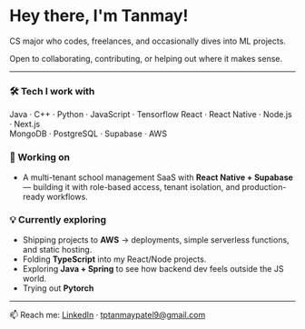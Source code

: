 # Hey there, I'm Tanmay!  

CS major who codes, freelances, and occasionally dives into ML projects.  

Open to collaborating, contributing, or helping out where it makes sense.  

---

### 🛠️ Tech I work with  
Java · C++ · Python · JavaScript · Tensorflow
React · React Native · Node.js · Next.js  
MongoDB · PostgreSQL · Supabase · AWS  

### 🔭 Working on  
- A multi-tenant school management SaaS with **React Native + Supabase** — building it with role-based access, tenant isolation, and production-ready workflows.  

### 💡 Currently exploring
- Shipping projects to **AWS** -> deployments, simple serverless functions, and static hosting.  
- Folding **TypeScript** into my React/Node projects.  
- Exploring **Java + Spring** to see how backend dev feels outside the JS world.
- Trying out **Pytorch**

---

📫 Reach me: [LinkedIn](https://www.linkedin.com/in/tanmay-patel-bb1523100/) · tptanmaypatel9@gmail.com  
